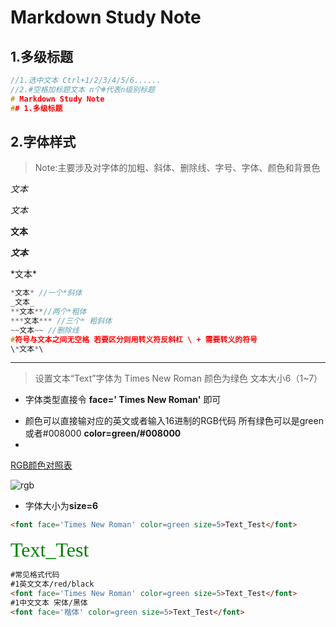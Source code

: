 # Markdown Study Note

## 1.多级标题

```cc
//1.选中文本 Ctrl+1/2/3/4/5/6......
//2.#空格加标题文本 n个#代表n级别标题
# Markdown Study Note
## 1.多级标题
```

## 2.字体样式

> Note:主要涉及对字体的加粗、斜体、删除线、字号、字体、颜色和背景色

*文本* 

_文本_  

**文本**

***文本***

\*文本\*

``` c
*文本* //一个*斜体
_文本_
**文本**//两个*粗体
***文本*** //三个* 粗斜体
~~文本~~ //删除线
#符号与文本之间无空格 若要区分则用转义符反斜杠 \ + 需要转义的符号
\*文本*\
```

---

> 设置文本“Text”字体为 Times New Roman 颜色为绿色 文本大小6（1~7）

* 字体类型直接令  **face=' Times New Roman'** 即可

- 颜色可以直接输对应的英文或者输入16进制的RGB代码 所有绿色可以是green或者\#008000 **color=green/\#008000**
- 

[RGB颜色对照表](https://www.pctools.cc/zh-cn/rgb_color)

![rgb](https://raw.githubusercontent.com/Zhanghjoy/Typora_Note_Photo/main/202410120829131.png)

- 字体大小为**size=6**

```html
<font face='Times New Roman' color=green size=5>Text_Test</font>
```

<font face='Times New Roman' color=green size=6>Text_Test</font>

```html
#常见格式代码
#1英文文本/red/black
<font face='Times New Roman' color=green size=5>Text_Test</font>
#1中文文本 宋体/黑体
<font face='楷体' color=green size=5>Text_Test</font>
```







